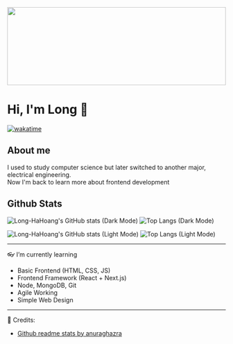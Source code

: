 <img width=100% height="180" src="https://images.unsplash.com/photo-1542831371-29b0f74f9713?ixlib=rb-4.0.3&ixid=MnwxMjA3fDB8MHxwaG90by1wYWdlfHx8fGVufDB8fHx8&auto=format&fit=crop&w=2070&q=80">


# Hi, I'm Long :wave:

[![wakatime](https://wakatime.com/badge/user/ac393439-234c-4ba8-8b33-3c216130ba53.svg)](https://wakatime.com/@ac393439-234c-4ba8-8b33-3c216130ba53)

## About me

I used to study computer science but later switched to another major, electrical engineering.  
Now I'm back to learn more about frontend development


## Github Stats

![Long-HaHoang's GitHub stats (Dark Mode)](https://github-readme-stats-pied-gamma-88.vercel.app/api?username=Long-HaHoang&show_icons=true&theme=city_lights#gh-dark-mode-only)
![Top Langs (Dark Mode)](https://github-readme-stats-pied-gamma-88.vercel.app/api/top-langs/?username=Long-HaHoang&layout=compact&theme=city_lights#gh-dark-mode-only)


![Long-HaHoang's GitHub stats (Light Mode)](https://github-readme-stats-pied-gamma-88.vercel.app/api?username=Long-HaHoang&show_icons=true&theme=default#gh-light-mode-only)
![Top Langs (Light Mode)](https://github-readme-stats-pied-gamma-88.vercel.app/api/top-langs/?username=Long-HaHoang&layout=compact&theme=default#gh-light-mode-only)

---
👓 I’m currently learning 
- Basic Frontend (HTML, CSS, JS)
- Frontend Framework (React + Next.js)
- Node, MongoDB, Git
- Agile Working
- Simple Web Design

---
💁 Credits:
- [Github readme stats by anuraghazra](https://github.com/anuraghazra/github-readme-stats)

<!---
Long-HaHoang/Long-HaHoang is a ✨ special ✨ repository because its `README.md` (this file) appears on your GitHub profile.
You can click the Preview link to take a look at your changes.
--->
